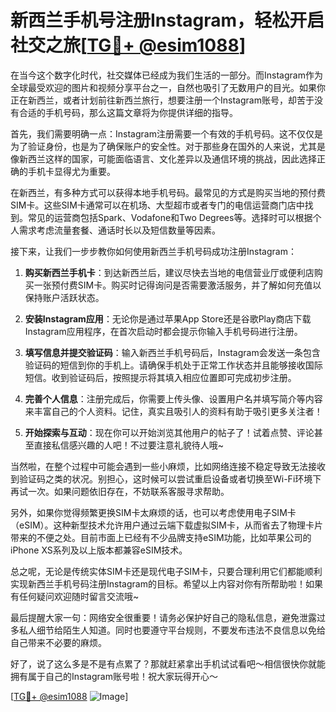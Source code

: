 # 新西兰手机号注册Instagram，轻松开启社交之旅[[TG💪+ @esim1088](https://t.me/s/esim1088)]

在当今这个数字化时代，社交媒体已经成为我们生活的一部分。而Instagram作为全球最受欢迎的图片和视频分享平台之一，自然也吸引了无数用户的目光。如果你正在新西兰，或者计划前往新西兰旅行，想要注册一个Instagram账号，却苦于没有合适的手机号码，那么这篇文章将为你提供详细的指导。

首先，我们需要明确一点：Instagram注册需要一个有效的手机号码。这不仅仅是为了验证身份，也是为了确保账户的安全性。对于那些身在国外的人来说，尤其是像新西兰这样的国家，可能面临语言、文化差异以及通信环境的挑战，因此选择正确的手机卡显得尤为重要。

在新西兰，有多种方式可以获得本地手机号码。最常见的方式是购买当地的预付费SIM卡。这些SIM卡通常可以在机场、大型超市或者专门的电信运营商门店中找到。常见的运营商包括Spark、Vodafone和Two Degrees等。选择时可以根据个人需求考虑流量套餐、通话时长以及短信数量等因素。

接下来，让我们一步步教你如何使用新西兰手机号码成功注册Instagram：

1. **购买新西兰手机卡**：到达新西兰后，建议尽快去当地的电信营业厅或便利店购买一张预付费SIM卡。购买时记得询问是否需要激活服务，并了解如何充值以保持账户活跃状态。

2. **安装Instagram应用**：无论你是通过苹果App Store还是谷歌Play商店下载Instagram应用程序，在首次启动时都会提示你输入手机号码进行注册。

3. **填写信息并提交验证码**：输入新西兰手机号码后，Instagram会发送一条包含验证码的短信到你的手机上。请确保手机处于正常工作状态并且能够接收国际短信。收到验证码后，按照提示将其填入相应位置即可完成初步注册。

4. **完善个人信息**：注册完成后，你需要上传头像、设置用户名并填写简介等内容来丰富自己的个人资料。记住，真实且吸引人的资料有助于吸引更多关注者！

5. **开始探索与互动**：现在你可以开始浏览其他用户的帖子了！试着点赞、评论甚至直接私信感兴趣的人吧！不过要注意礼貌待人哦~

当然啦，在整个过程中可能会遇到一些小麻烦，比如网络连接不稳定导致无法接收到验证码之类的状况。别担心，这时候可以尝试重启设备或者切换至Wi-Fi环境下再试一次。如果问题依旧存在，不妨联系客服寻求帮助。

另外，如果你觉得频繁更换SIM卡太麻烦的话，也可以考虑使用电子SIM卡（eSIM）。这种新型技术允许用户通过云端下载虚拟SIM卡，从而省去了物理卡片带来的不便之处。目前市面上已经有不少品牌支持eSIM功能，比如苹果公司的iPhone XS系列及以上版本都兼容eSIM技术。

总之呢，无论是传统实体SIM卡还是现代电子SIM卡，只要合理利用它们都能顺利实现新西兰手机号码注册Instagram的目标。希望以上内容对你有所帮助啦！如果有任何疑问欢迎随时留言交流哦~

最后提醒大家一句：网络安全很重要！请务必保护好自己的隐私信息，避免泄露过多私人细节给陌生人知道。同时也要遵守平台规则，不要发布违法不良信息以免给自己带来不必要的麻烦。

好了，说了这么多是不是有点累了？那就赶紧拿出手机试试看吧～相信很快你就能拥有属于自己的Instagram账号啦！祝大家玩得开心～

[[TG💪+ @esim1088](https://t.me/s/esim1088) ![Image](https://i.postimg.cc/4NQfJmqS/Snipaste-2025-05-13-00-14-12.png)]